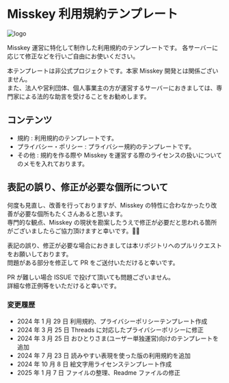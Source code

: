 # Misskey 利用規約テンプレート

![logo](https://github.com/user-attachments/assets/b1c0f1a6-742d-403b-84e2-ad9a37525e52)

Misskey 運営に特化して制作した利用規約のテンプレートです。
各サーバーに応じて修正などを行いご自由にお使いください。

本テンプレートは非公式プロジェクトです。本家 Misskey 開発とは関係ございません。  
また、法人や営利団体、個人事業主の方が運営するサーバーにおきましては、専門家による法的な助言を受けることをお勧めします。

## コンテンツ

- 規約 : 利用規約のテンプレートです。
- プライバシー・ポリシー : プライバシー規約のテンプレートです。
- その他 : 規約を作る際や Misskey を運営する際のライセンスの扱いについてのメモを入れております。

## 表記の誤り、修正が必要な個所について

何度も見直し、改善を行っておりますが、Misskey の特性に合わなかったり改善が必要な個所もたくさんあると思います。  
専門的な観点、Misskey の現状を勘案したうえで修正が必要だと思われる箇所がございましたらご協力頂けますと幸いです。🙇‍♂️

表記の誤り、修正が必要な場合におきましては本リポジトリへのプルリクエストをお願いしております。  
問題がある部分を修正して PR をご送付いただけると幸いです。

PR が難しい場合 ISSUE で投げて頂いても問題ございません。  
詳細な修正例等をいただけると幸いです。

### 変更履歴

- 2024 年 1 月 29 日 利用規約、プライバシーポリシーテンプレート作成
- 2024 年 3 月 25 日 Threads に対応したプライバシーポリシーに修正
- 2024 年 3 月 25 日 おひとりさま(ユーザー単独運営)向けのテンプレートを追加
- 2024 年 7 月 23 日 読みやすい表現を使った版の利用規約を追加
- 2024 年 10 月 8 日 絵文字用ライセンステンプレート作成
- 2025 年 1 月 7 日 ファイルの整理、Readme ファイルの修正
